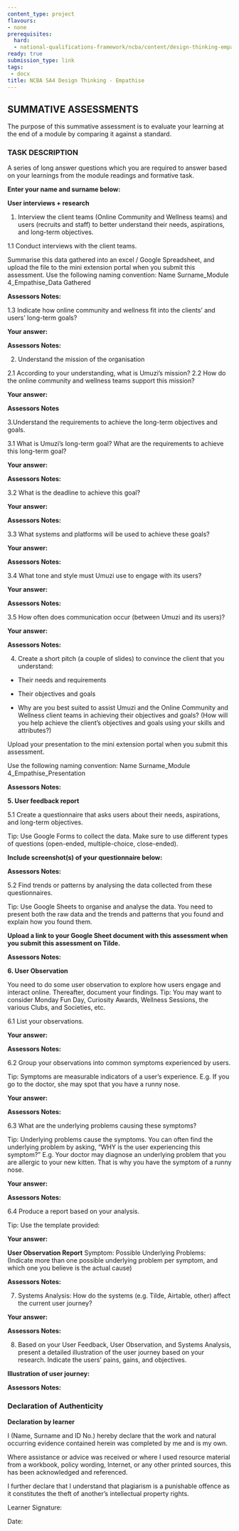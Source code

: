 ```yaml
---
content_type: project
flavours:
- none
prerequisites:
  hard:
  - national-qualifications-framework/ncba/content/design-thinking-empathise
ready: true
submission_type: link
tags: 
 - docx
title: NCBA SA4 Design Thinking - Empathise
---
```

## SUMMATIVE ASSESSMENTS

The purpose of this summative assessment is to evaluate your learning at the end of a module by comparing it against a standard. 

### TASK DESCRIPTION
A series of long answer questions which you are required to answer based on your learnings from the module readings and formative task.

**Enter your name and surname below:**




**User interviews + research**


1. Interview the client teams (Online Community and Wellness teams) and users (recruits and staff) to better understand their needs, aspirations, and long-term objectives.

  1.1 Conduct interviews with the client teams.


Summarise this data gathered into an excel / Google Spreadsheet, and upload the file to the mini extension portal when you submit this assessment. 
Use the following naming convention: Name Surname_Module 4_Empathise_Data Gathered

**Assessors Notes:**




1.3 Indicate how online community and wellness fit into the clients’ and users’ long-term goals?

**Your answer:**




**Assessors Notes:**




2. Understand the mission of the organisation

  2.1 According to your understanding, what is Umuzi’s mission?
  2.2 How do the online community and wellness teams support this mission?

**Your answer:**




**Assessors Notes**




3.Understand the requirements to achieve the long-term objectives and goals. 

  3.1 What is Umuzi’s long-term goal? What are the requirements to achieve this long-term goal? 

**Your answer:**




**Assessors Notes:**




  3.2 What is the deadline to achieve this goal?

**Your answer:**




**Assessors Notes:**




  3.3 What systems and platforms will be used to achieve these goals?

**Your answer:**




**Assessors Notes:**




  3.4 What tone and style must Umuzi use to engage with its users?

**Your answer:**




**Assessors Notes:**




  3.5 How often does communication occur (between Umuzi and its users)?

**Your answer:**




**Assessors Notes:**





4. Create a short pitch (a couple of slides) to convince the client that you understand:

  - Their needs and requirements

  - Their objectives and goals

  - Why are you best suited to assist Umuzi and the Online Community and Wellness client teams in achieving their objectives and goals? (How will you help achieve the client’s objectives and goals using your skills and attributes?)


Upload your presentation to the mini extension portal when you submit this assessment. 

Use the following naming convention: Name Surname_Module 4_Empathise_Presentation

**Assessors Notes:**




**5. User feedback report**

  5.1 Create a questionnaire that asks users about their needs, aspirations, and long-term objectives.

Tip: Use Google Forms to collect the data. Make sure to use different types of questions (open-ended, multiple-choice, close-ended). 

**Include screenshot(s) of your questionnaire below:**




**Assessors Notes:**




  5.2 Find trends or patterns by analysing the data collected from these questionnaires.


Tip: Use Google Sheets to organise and analyse the data. You need to present both the raw data and the trends and patterns that you found and explain how you found them. 

**Upload a link to your Google Sheet document with this assessment when you submit this assessment on Tilde.**




**Assessors Notes:**




**6. User Observation**

You need to do some user observation to explore how users engage and interact online. Thereafter, document your findings. Tip: You may want to consider Monday Fun Day, Curiosity Awards, Wellness Sessions, the various Clubs, and Societies, etc.  

  6.1 List your observations.

**Your answer:**




**Assessors Notes:**




  6.2 Group your observations into common symptoms experienced by users. 

Tip: Symptoms are measurable indicators of a user’s experience. E.g. If you go to the doctor, she may spot that you have a runny nose.

**Your answer:**




**Assessors Notes:**




  6.3 What are the underlying problems causing these symptoms? 

Tip: Underlying problems cause the symptoms. You can often find the underlying problem by asking, “WHY is the user experiencing this symptom?” E.g. Your doctor may diagnose an underlying problem that you are allergic to your new kitten. That is why you have the symptom of a runny nose.

**Your answer:**




**Assessors Notes:**




  6.4 Produce a report based on your analysis. 

Tip: Use the template provided:

**Your answer:**

**User Observation Report**
Symptom:
Possible Underlying Problems:
(Indicate more than one possible underlying problem per symptom, and which one you believe is the actual cause)







**Assessors Notes:**




7. Systems Analysis: How do the systems (e.g. Tilde, Airtable, other) affect the current user journey? 

**Your answer:**




**Assessors Notes:**




8. Based on your User Feedback, User Observation, and Systems Analysis, present a detailed illustration of the user journey based on your research. Indicate the users’ pains, gains, and objectives. 


**Illustration of user journey:**




**Assessors Notes:**





### Declaration of Authenticity
 
**Declaration by learner**
 
I (Name, Surname and ID No.)   hereby declare that the work and natural occurring evidence contained herein was completed by me and is my own.
 
Where assistance or advice was received or where I used resource material from a workbook, policy wording, Internet, or any other printed sources, this has been acknowledged and referenced.
 
I further declare that I understand that plagiarism is a punishable offence as it constitutes the theft of another’s intellectual property rights.
 
                                                               
Learner Signature:                                          	

Date:
